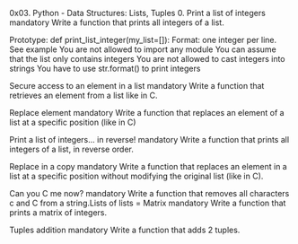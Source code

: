 0x03. Python - Data Structures: Lists, Tuples
0. Print a list of integers
mandatory
Write a function that prints all integers of a list.

Prototype: def print_list_integer(my_list=[]):
Format: one integer per line. See example
You are not allowed to import any module
You can assume that the list only contains integers
You are not allowed to cast integers into strings
You have to use str.format() to print integers

Secure access to an element in a list
mandatory
Write a function that retrieves an element from a list like in C.

Replace element
mandatory
Write a function that replaces an element of a list at a specific position (like in C)

Print a list of integers... in reverse!
mandatory
Write a function that prints all integers of a list, in reverse order.

Replace in a copy
mandatory
Write a function that replaces an element in a list at a specific position without modifying the original list (like in C).

Can you C me now?
mandatory
Write a function that removes all characters c and C from a string.Lists of lists = Matrix
mandatory
Write a function that prints a matrix of integers.

Tuples addition
mandatory
Write a function that adds 2 tuples.
